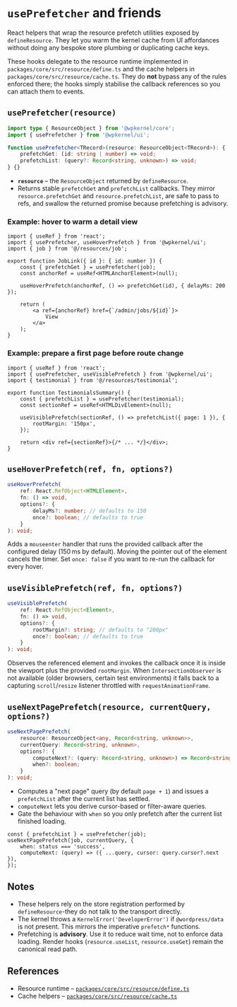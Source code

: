 # `usePrefetcher` and friends

React helpers that wrap the resource prefetch utilities exposed by
`defineResource`. They let you warm the kernel cache from UI affordances
without doing any bespoke store plumbing or duplicating cache keys.

These hooks delegate to the resource runtime implemented in
`packages/core/src/resource/define.ts` and the cache helpers in
`packages/core/src/resource/cache.ts`. They do **not** bypass any of the
rules enforced there; the hooks simply stabilise the callback references so
you can attach them to events.

## `usePrefetcher(resource)`

```ts
import type { ResourceObject } from '@wpkernel/core';
import { usePrefetcher } from '@wpkernel/ui';

function usePrefetcher<TRecord>(resource: ResourceObject<TRecord>): {
	prefetchGet: (id: string | number) => void;
	prefetchList: (query?: Record<string, unknown>) => void;
} {}
```

- **`resource`** – the `ResourceObject` returned by `defineResource`.
- Returns stable `prefetchGet` and `prefetchList` callbacks. They mirror
  `resource.prefetchGet` and `resource.prefetchList`, are safe to pass to refs,
  and swallow the returned promise because prefetching is advisory.

### Example: hover to warm a detail view

```tsx
import { useRef } from 'react';
import { usePrefetcher, useHoverPrefetch } from '@wpkernel/ui';
import { job } from '@/resources/job';

export function JobLink({ id }: { id: number }) {
	const { prefetchGet } = usePrefetcher(job);
	const anchorRef = useRef<HTMLAnchorElement>(null);

	useHoverPrefetch(anchorRef, () => prefetchGet(id), { delayMs: 200 });

	return (
		<a ref={anchorRef} href={`/admin/jobs/${id}`}>
			View
		</a>
	);
}
```

### Example: prepare a first page before route change

```tsx
import { useRef } from 'react';
import { usePrefetcher, useVisiblePrefetch } from '@wpkernel/ui';
import { testimonial } from '@/resources/testimonial';

export function TestimonialsSummary() {
	const { prefetchList } = usePrefetcher(testimonial);
	const sectionRef = useRef<HTMLDivElement>(null);

	useVisiblePrefetch(sectionRef, () => prefetchList({ page: 1 }), {
		rootMargin: '150px',
	});

	return <div ref={sectionRef}>{/* ... */}</div>;
}
```

## `useHoverPrefetch(ref, fn, options?)`

```ts
useHoverPrefetch(
	ref: React.RefObject<HTMLElement>,
	fn: () => void,
	options?: {
		delayMs?: number; // defaults to 150
		once?: boolean; // defaults to true
	}
): void;
```

Adds a `mouseenter` handler that runs the provided callback after the configured
delay (150 ms by default). Moving the pointer out of the element cancels the
timer. Set `once: false` if you want to re-run the callback for every hover.

## `useVisiblePrefetch(ref, fn, options?)`

```ts
useVisiblePrefetch(
	ref: React.RefObject<Element>,
	fn: () => void,
	options?: {
		rootMargin?: string; // defaults to "200px"
		once?: boolean; // defaults to true
	}
): void;
```

Observes the referenced element and invokes the callback once it is inside the
viewport plus the provided `rootMargin`. When `IntersectionObserver` is not
available (older browsers, certain test environments) it falls back to a
capturing `scroll`/`resize` listener throttled with `requestAnimationFrame`.

## `useNextPagePrefetch(resource, currentQuery, options?)`

```ts
useNextPagePrefetch(
	resource: ResourceObject<any, Record<string, unknown>>,
	currentQuery: Record<string, unknown>,
	options?: {
		computeNext?: (query: Record<string, unknown>) => Record<string, unknown>;
		when?: boolean;
	}
): void;
```

- Computes a "next page" query (by default `page + 1`) and issues a
  `prefetchList` after the current list has settled.
- `computeNext` lets you derive cursor-based or filter-aware queries.
- Gate the behaviour with `when` so you only prefetch after the current list
  finished loading.

```tsx
const { prefetchList } = usePrefetcher(job);
useNextPagePrefetch(job, currentQuery, {
	when: status === 'success',
	computeNext: (query) => ({ ...query, cursor: query.cursor?.next }),
});
```

## Notes

- These helpers rely on the store registration performed by
  `defineResource`-they do not talk to the transport directly.
- The kernel throws a `KernelError('DeveloperError')` if `@wordpress/data`
  is not present. This mirrors the imperative `prefetch*` functions.
- Prefetching is **advisory**. Use it to reduce wait time, not to enforce data
  loading. Render hooks (`resource.useList`, `resource.useGet`) remain the
  canonical read path.

## References

- Resource runtime – [`packages/core/src/resource/define.ts`](../packages/core/src/resource/define.ts)
- Cache helpers – [`packages/core/src/resource/cache.ts`](../packages/core/src/resource/cache.ts)
